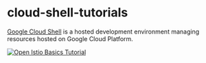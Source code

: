 # cloud-shell-tutorials

[Google Cloud Shell](https://cloud.google.com/shell/docs/) is a hosted
development environment managing resources hosted on Google Cloud Platform.


[![Open Istio Basics Tutorial](http://gstatic.com/cloudssh/images/open-btn.png)](https://console.cloud.google.com/cloudshell/open?git_repo=https://github.com/mad01/cloud-shell-tutorials.git&page=editor&tutorial=tutorials/istio-0-basics.md)
